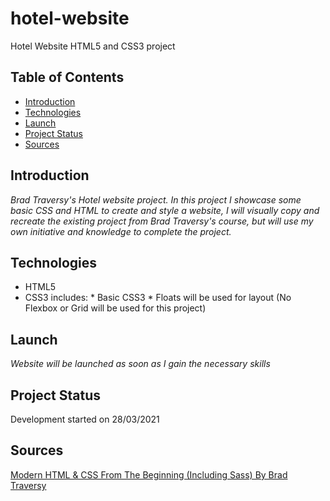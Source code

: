 # hotel-website
Hotel Website HTML5 and CSS3 project

## Table of Contents

* [Introduction](#Introduction)
* [Technologies](#Technologies)
* [Launch](#Launch)
* [Project Status](#Project-Status)
* [Sources](#Sources)

## Introduction

*Brad Traversy's Hotel website project. In this project I showcase some basic CSS and HTML to create and style a website, I will visually copy and recreate the existing project from Brad Traversy's course, but will use my own initiative and knowledge to complete the project.*

## Technologies

* HTML5
* CSS3 includes:
                * Basic CSS3
                * Floats will be used for layout (No Flexbox or Grid will be used for this project)

## Launch

*Website will be launched as soon as I gain the necessary skills*

## Project Status

Development started on 28/03/2021

## Sources

[Modern HTML & CSS From The Beginning (Including Sass) By Brad Traversy](https://www.udemy.com/course/modern-html-css-from-the-beginning/?referralCode=EB0470C43F3C3E9AA306)
